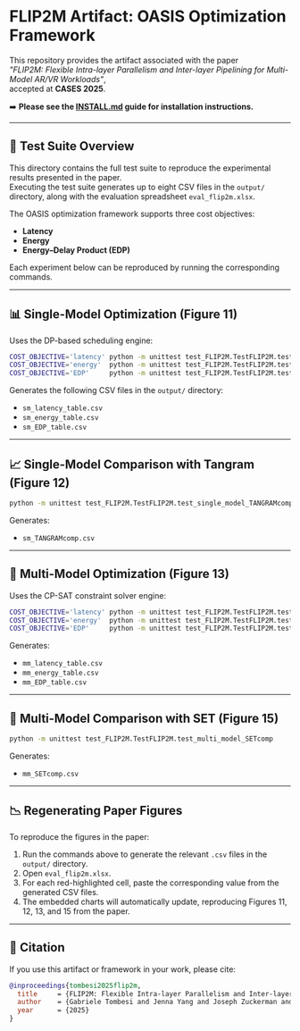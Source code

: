 # FLIP2M Artifact: OASIS Optimization Framework

This repository provides the artifact associated with the paper  
_"FLIP2M: Flexible Intra-layer Parallelism and Inter-layer Pipelining for Multi-Model AR/VR Workloads"_,  
accepted at **CASES 2025**.

➡️ **Please see the [INSTALL.md](INSTALL.md) guide for installation instructions.**

---

## 🧪 Test Suite Overview

This directory contains the full test suite to reproduce the experimental results presented in the paper.  
Executing the test suite generates up to eight CSV files in the `output/` directory, along with the evaluation spreadsheet `eval_flip2m.xlsx`.

The OASIS optimization framework supports three cost objectives:

- **Latency**
- **Energy**
- **Energy–Delay Product (EDP)**

Each experiment below can be reproduced by running the corresponding commands.

---

## 📊 Single-Model Optimization (Figure 11)

Uses the DP-based scheduling engine:

```bash
COST_OBJECTIVE='latency' python -m unittest test_FLIP2M.TestFLIP2M.test_single_model
COST_OBJECTIVE='energy'  python -m unittest test_FLIP2M.TestFLIP2M.test_single_model
COST_OBJECTIVE='EDP'     python -m unittest test_FLIP2M.TestFLIP2M.test_single_model
```
Generates the following CSV files in the `output/` directory:

- `sm_latency_table.csv`
- `sm_energy_table.csv`
- `sm_EDP_table.csv`

---

## 📈 Single-Model Comparison with Tangram (Figure 12)

```bash
python -m unittest test_FLIP2M.TestFLIP2M.test_single_model_TANGRAMcomp
```
Generates:

- `sm_TANGRAMcomp.csv`

---

## 🤖 Multi-Model Optimization (Figure 13)

Uses the CP-SAT constraint solver engine:

```bash
COST_OBJECTIVE='latency' python -m unittest test_FLIP2M.TestFLIP2M.test_multi_model
COST_OBJECTIVE='energy'  python -m unittest test_FLIP2M.TestFLIP2M.test_multi_model
COST_OBJECTIVE='EDP'     python -m unittest test_FLIP2M.TestFLIP2M.test_multi_model
```
Generates:

- `mm_latency_table.csv`
- `mm_energy_table.csv`
- `mm_EDP_table.csv`

---

## 🔁 Multi-Model Comparison with SET (Figure 15)

```bash
python -m unittest test_FLIP2M.TestFLIP2M.test_multi_model_SETcomp
```
Generates:

- `mm_SETcomp.csv`

---

## 📉 Regenerating Paper Figures

To reproduce the figures in the paper:

1. Run the commands above to generate the relevant `.csv` files in the `output/` directory.
2. Open `eval_flip2m.xlsx`.
3. For each red-highlighted cell, paste the corresponding value from the generated CSV files.
4. The embedded charts will automatically update, reproducing Figures 11, 12, 13, and 15 from the paper.

---

## 📎 Citation

If you use this artifact or framework in your work, please cite:

```bibtex
@inproceedings{tombesi2025flip2m,
  title     = {FLIP2M: Flexible Intra-layer Parallelism and Inter-layer Pipelining for Multi-Model AR/VR Workloads},
  author    = {Gabriele Tombesi and Jenna Yang and Joseph Zuckerman and Davide Giri and William Baisi and Luca P. Carloni},
  year      = {2025}
}
```

